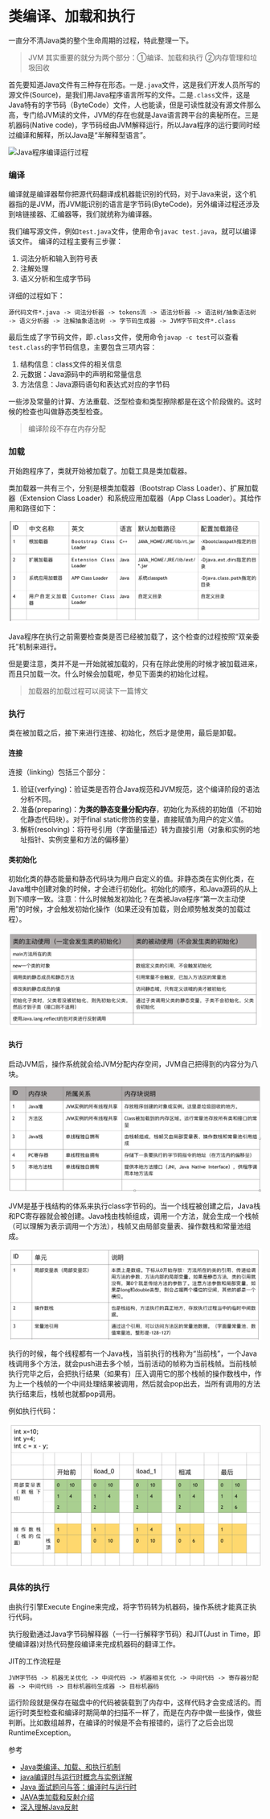# 类编译、加载和执行
<!-- toc -->
<!-- tocstop -->
一直分不清Java类的整个生命周期的过程，特此整理一下。
> JVM 其实重要的就分为两个部分：①编译、加载和执行 ②内存管理和垃圾回收


首先要知道Java文件有三种存在形态。一是`.java`文件，这是我们开发人员所写的源文件(Source)，是我们用Java程序语言所写的文件。二是`.class`文件，这是Java特有的字节码（ByteCode）文件，人也能读，但是可读性就没有源文件那么高，专门给JVM读的文件，JVM的存在也就是Java语言跨平台的奥秘所在。三是机器码(Native code)，字节码经由JVM解释运行，所以Java程序的运行要同时经过编译和解释，所以Java是“半解释型语言”。

![Java程序编译运行过程](http://dl.iteye.com/upload/attachment/0084/2313/9df89177-114a-343a-bfe0-672739b33ed6.png)

### 编译
编译就是编译器帮你把源代码翻译成机器能识别的代码，对于Java来说，这个机器指的是JVM，而JVM能识别的语言是字节码(ByteCode)，另外编译过程还涉及到啥链接器、汇编器等，我们就统称为编译器。

我们编写源文件，例如`test.java`文件，使用命令`javac test.java`，就可以编译该文件。
编译的过程主要有三步骤：
1. 词法分析和输入到符号表
2. 注解处理
3. 语义分析和生成字节码

详细的过程如下：
```
源代码文件*.java -> 词法分析器 -> tokens流 -> 语法分析器 -> 语法树/抽象语法树 -> 语义分析器 -> 注解抽象语法树 -> 字节码生成器 -> JVM字节码文件*.class
```
最后生成了字节码文件，即`.class`文件，使用命令`javap -c test`可以查看`test.class`的字节码信息，主要包含三项内容：
1. 结构信息：class文件的相关信息
2. 元数据：Java源码中的声明和常量信息
3. 方法信息：Java源码语句和表达式对应的字节码

一些涉及常量的计算、方法重载、泛型检查和类型擦除都是在这个阶段做的。这时候的检查也叫做静态类型检查。

> 编译阶段不存在内存分配

### 加载
开始跑程序了，类就开始被加载了。加载工具是类加载器。

类加载器一共有三个，分别是根类加载器（Bootstrap Class Loader）、扩展加载器（Extension Class Loader）和系统应用加载器（App Class Loader）。其给作用和路径如下：

![类加载器](https://raw.githubusercontent.com/FEFJay/markdown_pic/branch1/java_classLoader.png)

Java程序在执行之前需要检查类是否已经被加载了，这个检查的过程按照“双亲委托”机制来进行。

但是要注意，类并不是一开始就被加载的，只有在除此使用的时候才被加载进来，而且只加载一次。什么时候会加载呢，参见下面类的初始化过程。

> 加载器的加载过程可以阅读下一篇博文

### 执行
类在被加载之后，接下来进行连接、初始化，然后才是使用，最后是卸载。

#### 连接
连接（linking）包括三个部分：
1. 验证(verfying)：验证类是否符合Java规范和JVM规范，这个编译阶段的语法分析不同。
2. 准备(preparing)：**为类的静态变量分配内存**，初始化为系统的初始值（不初始化静态代码块）。对于final static修饰的变量，直接赋值为用户的定义值。
3. 解析(resolving)：将符号引用（字面量描述）转为直接引用（对象和实例的地址指针、实例变量和方法的偏移量）

#### 类初始化
初始化类的静态能量和静态代码块为用户自定义的值。非静态类在实例化类，在Java堆中创建对象的时候，才会进行初始化。初始化的顺序，和Java源码的从上到下顺序一致。注意：什么时候触发初始化？在类被Java程序“第一次主动使用”的时候，才会触发初始化操作（如果还没有加载，则会顺势触发类的加载过程）。

![类的初始化过程](https://raw.githubusercontent.com/FEFJay/markdown_pic/branch1/class_init.png)


#### 执行

启动JVM后，操作系统就会给JVM分配内存空间，JVM自己把得到的内容分为八块。

![JVM内存分配](https://raw.githubusercontent.com/FEFJay/markdown_pic/branch1/java_memory_construction.png)

JVM是基于栈结构的体系来执行class字节码的。当一个线程被创建之后，Java栈和PC寄存器就会被创建。Java栈由栈帧组成，调用一个方法，就会生成一个栈帧（可以理解为表示调用一个方法），栈帧又由局部变量表、操作数栈和常量池组成。

![栈帧组成](https://raw.githubusercontent.com/FEFJay/markdown_pic/branch1/stack_frame_construction.png)

执行的时候，每个线程都有一个Java栈，当前执行的栈称为“当前栈”，一个Java栈调用多个方法，就会push进去多个帧，当前活动的帧称为当前栈帧。当前栈帧执行完毕之后，会把执行结果（如果有）压入调用它的那个栈帧的操作数栈中，作为上一个栈帧的一个中间处理结果被调用，然后就会pop出去，当所有调用的方法执行结束后，栈帧也就都pop调用。

例如执行代码：

![示例代码执行过程](https://raw.githubusercontent.com/FEFJay/markdown_pic/branch1/stack_frame_process.png)


### 具体的执行
由执行引擎Execute Engine来完成，将字节码转为机器码，操作系统才能真正执行代码。

执行殷勤通过Java字节码解释器（一行一行解释字节码）和JIT(Just in Time，即使编译器)对热代码整段编译来完成机器码的翻译工作。

JIT的工作流程是
```
JVM字节码 -> 机器无关优化 -> 中间代码 -> 机器相关优化 -> 中间代码 -> 寄存器分配器 -> 中间代码 -> 目标机器码生成器 -> 目标机器码
```


运行阶段就是保存在磁盘中的代码被装载到了内存中，这样代码才会变成活的。而运行时类型检查和编译时期简单的扫描不一样了，而是在内存中做一些操作，做些判断。比如数组越界，在编译的时候是不会有报错的，运行了之后会出现RuntimeException。

参考
* [Java类编译、加载、和执行机制](https://www.cnblogs.com/fefjay/p/6305499.html)
* [java编译时与运行时概念与实例详解](http://www.jb51.net/article/111592.htm)
* [Java 面试题问与答：编译时与运行时](http://www.importnew.com/1796.html)
* [JAVA类加载和反射介绍](http://www.cnblogs.com/lijunamneg/archive/2013/03/25/2980991.html)
* [深入理解Java反射](https://www.cnblogs.com/luoxn28/p/5686794.html)
